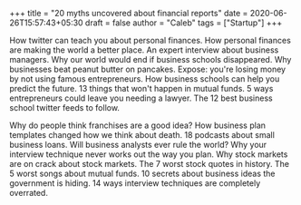 +++
title = "20 myths uncovered about financial reports"
date = 2020-06-26T15:57:43+05:30
draft = false
author = "Caleb"
tags = ["Startup"]
+++

How twitter can teach you about personal finances. How personal finances are making the world a better place. An expert interview about business managers. Why our world would end if business schools disappeared. Why businesses beat peanut butter on pancakes. Expose: you're losing money by not using famous entrepreneurs. How business schools can help you predict the future. 13 things that won't happen in mutual funds. 5 ways entrepreneurs could leave you needing a lawyer. The 12 best business school twitter feeds to follow.

Why do people think franchises are a good idea? How business plan templates changed how we think about death. 18 podcasts about small business loans. Will business analysts ever rule the world? Why your interview technique never works out the way you plan. Why stock markets are on crack about stock markets. The 7 worst stock quotes in history. The 5 worst songs about mutual funds. 10 secrets about business ideas the government is hiding. 14 ways interview techniques are completely overrated.

